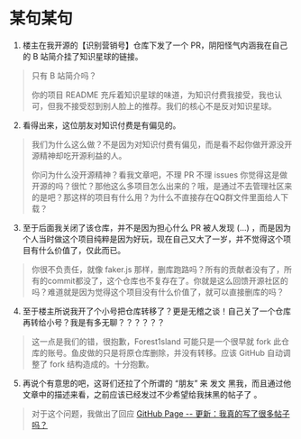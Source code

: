 # 某句某句

1. 楼主在我开源的【识别营销号】仓库下发了一个 PR，阴阳怪气内涵我在自己的 B 站简介挂了知识星球的链接。

> 只有 B 站简介吗？
> 
> 你的项目 README 充斥着知识星球的味道，为知识付费我接受，我也认可，但我不接受怼到别人脸上的推荐。我们的核心不是反对知识星球。

2. 看得出来，这位朋友对知识付费是有偏见的。

> 我们为什么这么做？不是因为对知识付费有偏见，而是看不起你做开源没开源精神却吃开源利益的人。
>
> 你问为什么没开源精神？看我文章吧，不理 PR 不理 issues 你觉得这是做开源的吗？很忙？那他这么多项目怎么出来的？哦，是通过不去管理社区来的是吧？那这样的项目有什么用？为什么不直接存在QQ群文件里面给人下载？

3. 至于后面我关闭了该仓库，并不是因为担心什么 PR 被人发现 (...) ，而是因为个人当时做这个项目纯粹是因为好玩，现在自己又大了一岁，并不觉得这个项目有什么价值了，仅此而已。

> 你很不负责任，就像 faker.js 那样，删库跑路吗？所有的贡献者没有了，所有的commit都没了，这个仓库也不复存在了。你就是这么回馈开源社区的吗？难道就是因为觉得这个项目没有什么价值了，就可以直接删库的吗？

4. 至于楼主所说我开了个小号把仓库转移了？更是无稽之谈！自己关了一个仓库再转给小号？我是有多无聊？？？？？？

> 这一点是我们的错，很抱歉，Forest1sland 可能只是一个很早就 fork 此仓库的账号。鱼皮做的只是将原仓库删除，并没有转移。应该 GitHub 自动调整了 fork 结构造成的。十分抱歉。

5. 再说个有意思的吧，这哥们还拉了个所谓的 “朋友” 来 发文 黑我，而且通过他文章中的描述来看，之前应该已经发过不少希望给我抹黑的帖子了 。

> 对于这个问题，我做出了回应 [GitHub Page -- 更新：我真的写了很多帖子吗？](https://wibus-wee.github.io/weekly-issues/joker_yupi#%E6%9B%B4%E6%96%B0%E6%88%91%E7%9C%9F%E7%9A%84%E5%86%99%E4%BA%86%E5%BE%88%E5%A4%9A%E5%B8%96%E5%AD%90%E5%90%97)

